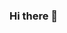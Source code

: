 ### Hi there 👋

<!--
First, I'd like to thank you for taking a moment to read this breif About Me. 
So, thank you!

My name is Taylor Williams a fledgling software developer out of Columbus, Ohio. 
My background is government campaign work and cocktail bartending. How does that turn into coding? Great question.
There's merit in being a rennesaince man. I hope. 
I've tried various things throughout my time in this city - having graduated college and moved here from Akron, Ohio almost a decade ago.
Though now I think I've entered a pretty cool era in my life. I've been fortunate enough to have been able to step back from the typical rat race and grind to find my focus. I'm excited to put skills from various places together, from technical to soft skills. Basically this is me rambling about how I'm on a mission to grow and strengthen myself as a person in regards to self and to work. 
And if you've read this far cheers!

-->
